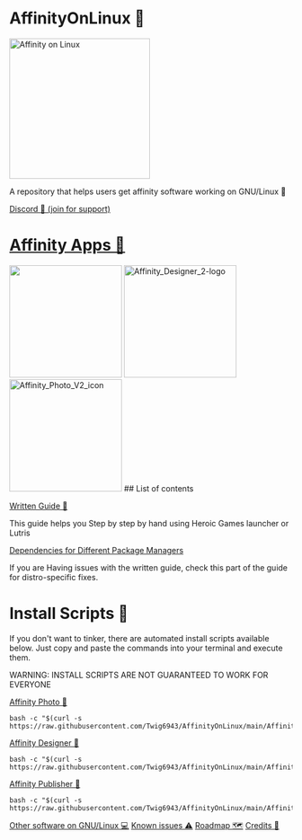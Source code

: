 # AffinityOnLinux 🌹

<img src="https://upload.wikimedia.org/wikipedia/commons/thumb/3/35/Tux.svg/800px-Tux.svg.png" alt="Affinity on Linux" width="250"/>

A repository that helps users get affinity software working on GNU/Linux 🐧

[Discord 💬 (join for support)](https://discord.gg/t5V9ecpJWZ)

# [Affinity Apps 📢](https://affinity.serif.com)

<img src="https://github.com/user-attachments/assets/96ae06f8-470b-451f-ba29-835324b5b552" width="200"/>

<img src="https://github.com/user-attachments/assets/8ea7f748-c455-4ee8-9a94-775de40dbbf3" alt="Affinity_Designer_2-logo" width="200"/>

<img src="https://github.com/user-attachments/assets/c7b70ee5-58e3-46c6-b385-7c3d02749664" alt="Affinity_Photo_V2_icon" width="200"/>
## List of contents

[Written Guide 📕](https://github.com/Twig6943/AffinityOnLinux/blob/main/Guides/Guide.md)

This guide helps you Step by step by hand using Heroic Games launcher or Lutris

[Dependencies for Different Package Managers](https://github.com/Twig6943/AffinityOnLinux/blob/main/Guides/Guide.md#required-dependencies)

If you are Having issues with the written guide, check this part of the guide for distro-specific fixes.

# Install Scripts 🤖

If you don't want to tinker, there are automated install scripts available below. Just copy and paste the commands into your terminal and execute them.

WARNING: INSTALL SCRIPTS ARE NOT GUARANTEED TO WORK FOR EVERYONE

[Affinity Photo 🤖](https://github.com/Twig6943/AffinityOnLinux/blob/main/AffinityScripts/AffinityPhoto.sh)

```
bash -c "$(curl -s https://raw.githubusercontent.com/Twig6943/AffinityOnLinux/main/AffinityScripts/AffinityPhoto.sh)"
```

[Affinity Designer 🤖](https://github.com/Twig6943/AffinityOnLinux/blob/main/AffinityScripts/AffinityDesigner.sh)

```
bash -c "$(curl -s https://raw.githubusercontent.com/Twig6943/AffinityOnLinux/main/AffinityScripts/AffinityDesigner.sh)"
```

[Affinity Publisher 🤖](https://github.com/Twig6943/AffinityOnLinux/blob/main/AffinityScripts/AffinityPublisher.sh)

```
bash -c "$(curl -s https://raw.githubusercontent.com/Twig6943/AffinityOnLinux/main/AffinityScripts/AffinityPublisher.sh)"
```

[Other software on GNU/Linux 💻](https://github.com/Twig6943/AffinityOnLinux/blob/main/OtherSoftware-on-Linux.md)
[Known issues ⚠️](https://github.com/Twig6943/AffinityOnLinux/blob/main/Known-issues.md)
[Roadmap 🗺️](https://github.com/Twig6943/AffinityOnLinux/blob/main/Roadmap.md)
[Credits 📜 ](https://github.com/Twig6943/AffinityOnLinux/blob/main/Credits.md)
